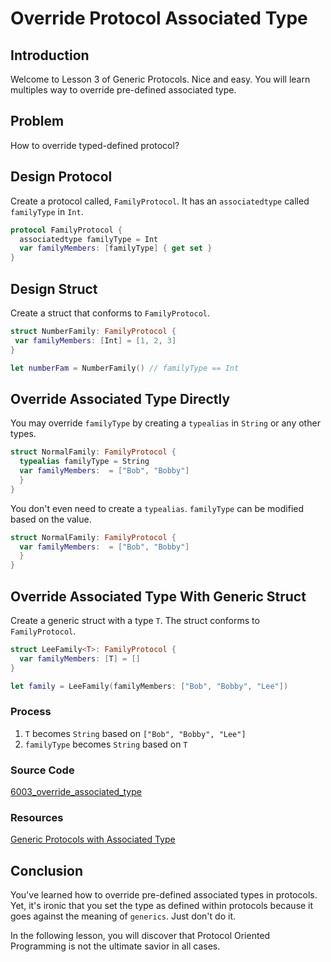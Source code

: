 # Override Protocol Associated Type
## Introduction
Welcome to Lesson 3 of Generic Protocols. Nice and easy. You will learn multiples way to override pre-defined associated type.

## Problem
 How to override typed-defined protocol?

## Design Protocol
Create a protocol called, `FamilyProtocol`. It has an `associatedtype` called `familyType` in `Int`.

```swift
protocol FamilyProtocol {
  associatedtype familyType = Int
  var familyMembers: [familyType] { get set }
}
```
## Design Struct
Create a struct that conforms to `FamilyProtocol`.

```swift
struct NumberFamily: FamilyProtocol {
 var familyMembers: [Int] = [1, 2, 3]
}

let numberFam = NumberFamily() // familyType == Int
```

## Override Associated Type Directly
You may override `familyType` by creating a `typealias` in `String` or any other types.

```swift
struct NormalFamily: FamilyProtocol {
  typealias familyType = String
  var familyMembers:  = ["Bob", "Bobby"]
  }
}
```

You don't even need to create a `typealias`. `familyType` can be modified based on the value.

```swift
struct NormalFamily: FamilyProtocol {
  var familyMembers:  = ["Bob", "Bobby"]
  }
}
```

## Override Associated Type With Generic Struct
Create a generic struct with a type `T`. The struct conforms to `FamilyProtocol`.


```swift
struct LeeFamily<T>: FamilyProtocol {
  var familyMembers: [T] = []
}
```

```swift
let family = LeeFamily(familyMembers: ["Bob", "Bobby", "Lee"])
```

### Process
1. `T` becomes `String` based on  `["Bob", "Bobby", "Lee"]`
2. `familyType` becomes `String` based on `T`

### Source Code
[6003_override_associated_type](https://www.dropbox.com/sh/jnno9yv7ef6mthc/AAC1HiiK4oY_3vovNJwnM2wUa?dl=0)

### Resources
[Generic Protocols with Associated Type](https://blog.bobthedeveloper.io/generic-protocols-with-associated-type-7e2b6e079ee2)


## Conclusion
You've learned how to override pre-defined associated types in protocols. Yet, it's ironic that you set the type as defined within protocols because it goes against the meaning of `generics`. Just don't do it.

In the following lesson, you will discover that Protocol Oriented Programming is not the ultimate savior in all cases.